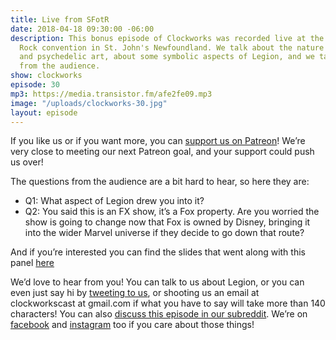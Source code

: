 ```yaml
---
title: Live from SFotR
date: 2018-04-18 09:30:00 -06:00
description: This bonus episode of Clockworks was recorded live at the Sci-Fi On the
  Rock convention in St. John's Newfoundland. We talk about the nature of surreal
  and psychedelic art, about some symbolic aspects of Legion, and we take some questions
  from the audience.
show: clockworks
episode: 30
mp3: https://media.transistor.fm/afe2fe09.mp3
image: "/uploads/clockworks-30.jpg"
layout: episode
---
```


If you like us or if you want more, you can [support us on Patreon](https://www.patreon.com/clockworkscast)! We’re very close to meeting our next Patreon goal, and your support could push us over!

The questions from the audience are a bit hard to hear, so here they are:

* Q1: What aspect of Legion drew you into it?
* Q2: You said this is an FX show, it’s a Fox property. Are you worried the show is going to change now that Fox is owned by Disney, bringing it into the wider Marvel universe if they decide to go down that route?

And if you’re interested you can find the slides that went along with this panel [here](https://www.dropbox.com/s/kfy1fzcxn99yiso/Clockworks%20Slides.pptx?dl=0)


We’d love to hear from you! You can talk to us about Legion, or you can even just say hi by [tweeting to us](http://www.twitter.com/clockworkscast), or shooting us an email at clockworkscast at gmail.com if what you have to say will take more than 140 characters! You can also [discuss this episode in our subreddit](https://www.reddit.com/r/Goodstuff_fm/). We’re on [facebook](http://facebook.com/clockworkscast) and [instagram](https://www.instagram.com/clockworkscast) too if you care about those things!
